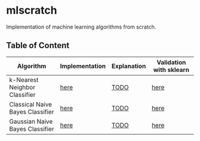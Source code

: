 # mlscratch
Implementation of machine learning algorithms from scratch.

## Table of Content
|Algorithm| Implementation  | Explanation  | Validation with sklearn |  
|---|---|---|---|
|k-Nearest Neighbor Classifier  | [here](mlscratch/knn/kNN.py)  | [TODO]()  | [here](nbs/kNN.ipynb) |  
| Classical Naive Bayes Classifier| [here](naive_bayes/NaiveBayes.py) | [TODO]() | [here](nbs/ClassicalNaiveBayes.ipynb) |  
| Gaussian Naive Bayes Classifier | [here](naive_bayes/GaussianNB.py) | [TODO]() | [here](nbs/GussianNB.ipynb) |  
